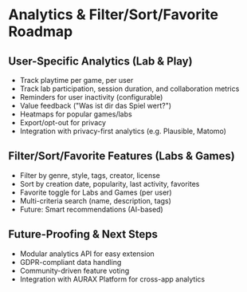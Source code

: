 # Analytics & Filter/Sort/Favorite Roadmap

## User-Specific Analytics (Lab & Play)
- Track playtime per game, per user
- Track lab participation, session duration, and collaboration metrics
- Reminders for user inactivity (configurable)
- Value feedback ("Was ist dir das Spiel wert?")
- Heatmaps for popular games/labs
- Export/opt-out for privacy
- Integration with privacy-first analytics (e.g. Plausible, Matomo)

## Filter/Sort/Favorite Features (Labs & Games)
- Filter by genre, style, tags, creator, license
- Sort by creation date, popularity, last activity, favorites
- Favorite toggle for Labs and Games (per user)
- Multi-criteria search (name, description, tags)
- Future: Smart recommendations (AI-based)

## Future-Proofing & Next Steps
- Modular analytics API for easy extension
- GDPR-compliant data handling
- Community-driven feature voting
- Integration with AURAX Platform for cross-app analytics 